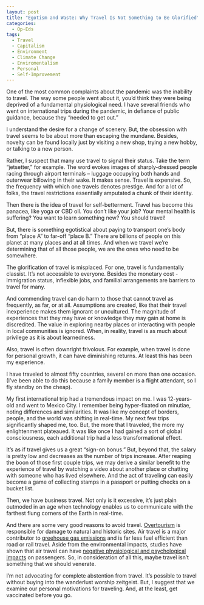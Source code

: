 ```yaml
---
layout: post
title: "Egotism and Waste: Why Travel Is Not Something to Be Glorified"
categories:
  - Op-Eds
tags:
  - Travel
  - Capitalism
  - Environment
  - Climate Change
  - Enviromentalism
  - Personal
  - Self-Improvement
---
```



One of the most common complaints about the pandemic was the inability to travel.  The way some people went about it, you’d think they were being deprived of a fundamental physiological need.  I have several friends who went on international trips during the pandemic, in defiance of public guidance, because they “needed to get out.”  

I understand the desire for a change of scenery.  But, the obsession with travel seems to be about more than escaping the mundane.  Besides, novelty can be found locally just by visiting a new shop, trying a new hobby, or talking to a new person.  

Rather, I suspect that many use travel to signal their status.  Take the term “jetsetter,” for example.  The word evokes images of sharply-dressed people racing through airport terminals – luggage occupying both hands and outerwear billowing in their wake.  It makes sense.  Travel is expensive.  So, the frequency with which one travels denotes prestige.  And for a lot of folks, the travel restrictions essentially amputated a chunk of their identity.  

Then there is the idea of travel for self-betterment.  Travel has become this panacea, like yoga or CBD oil.  You don’t like your job?  Your mental health is suffering?  You want to learn something new?  You should travel!  

But, there is something egotistical about paying to transport one’s body from “place A” to far-off “place B.”  There are billions of people on this planet at many places and at all times.  And when we travel we’re determining that of all those people, we are the ones who need to be somewhere.  

The glorification of travel is misplaced.  For one, travel is fundamentally classist.  It’s not accessible to everyone.  Besides the monetary cost - immigration status, inflexible jobs, and familial arrangements are barriers to travel for many.  

And commending travel can do harm to those that cannot travel as frequently, as far, or at all.  Assumptions are created, like that their travel inexperience makes them ignorant or uncultured.  The magnitude of experiences that they may have or knowledge they may gain at home is discredited.  The value in exploring nearby places or interacting with people in local communities is ignored.  When, in reality, travel is as much about privilege as it is about learnedness.   

Also, travel is often downright frivolous.  For example, when travel is done for personal growth, it can have diminishing returns.  At least this has been my experience.

I have traveled to almost fifty countries, several on more than one occasion.  (I’ve been able to do this because a family member is a flight attendant, so I fly standby on the cheap).  

My first international trip had a tremendous impact on me.  I was 12-years-old and went to Mexico City.  I remember being hyper-fixated on minutiae, noting differences and similarities.  It was like my concept of borders, people, and the world was shifting in real-time.  My next few trips significantly shaped me, too.  But, the more that I traveled, the more my enlightenment plateaued.  It was like once I had gained a sort of global consciousness, each additional trip had a less transformational effect.  

It’s as if travel gives us a great “sign-on bonus.”  But, beyond that, the salary is pretty low and decreases as the number of trips increase.  After reaping the boon of those first couple trips, we may derive a similar benefit to the experience of travel by watching a video about another place or chatting with someone who has lived elsewhere.  And the act of traveling can easily become a game of collecting stamps in a passport or putting checks on a bucket list.  

Then, we have business travel.  Not only is it excessive, it’s just plain outmoded in an age when technology enables us to communicate with the farthest flung corners of the Earth in real-time.  

And there are some very good reasons to avoid travel.  [Overtourism](https://www.responsiblevacation.com/copy/what-is-overtourism) is responsible for damage to natural and historic sites.  Air travel is a major contributor to [greehouse gas emissions](https://www.eesi.org/papers/view/fact-sheet-the-growth-in-greenhouse-gas-emissions-from-commercial-aviation) and is far less fuel efficient than road or rail travel.  Aside from the environmental impacts, studies have shown that air travel can have [negative physiological and psychological impacts](https://www.bbc.com/future/article/20170919-how-flying-seriously-messes-with-your-mind) on passengers.  So, in consideration of all this, maybe travel isn’t something that we should venerate.  

I’m not advocating for complete abstention from travel.  It’s possible to travel without buying into the wanderlust worship zeitgeist.  But, I suggest that we examine our personal motivations for traveling.  And, at the least, get vaccinated before you go.





